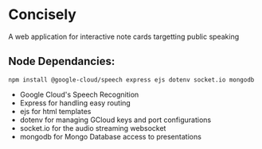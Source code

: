 # Concisely
A web application for interactive note cards targetting public speaking


## Node Dependancies:
`npm install @google-cloud/speech express ejs dotenv socket.io mongodb`
* Google Cloud's Speech Recognition
* Express for handling easy routing
* ejs for html templates
* dotenv for managing GCloud keys and port configurations
* socket.io for the audio streaming websocket
* mongodb for Mongo Database access to presentations
	

